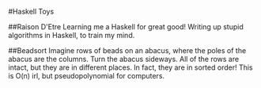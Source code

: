 #Haskell Toys

##Raison D'Etre
Learning me a Haskell for great good!  Writing up stupid algorithms in Haskell, to train my mind.

##Beadsort
Imagine rows of beads on an abacus, where the poles of the abacus are the columns.  Turn the abacus sideways.  All of the rows are intact, but they are in different places.  In fact, they are in sorted order!  This is O(n) irl, but pseudopolynomial for computers.